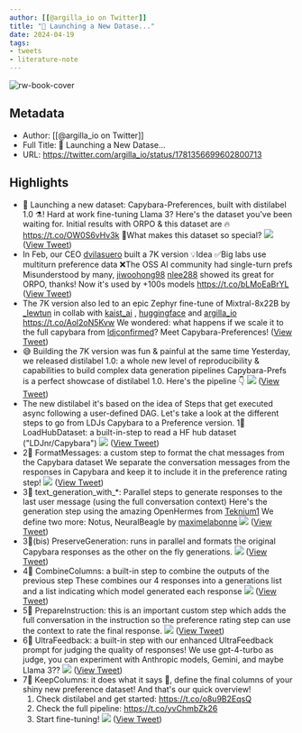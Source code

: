 ```yaml
---
author: [[@argilla_io on Twitter]]
title: "🥁 Launching a New Datase..."
date: 2024-04-19
tags: 
- tweets
- literature-note
---
```

![rw-book-cover](https://pbs.twimg.com/profile_images/1584628553072746499/iJsTS7Rz.png)

## Metadata
- Author: [[@argilla_io on Twitter]]
- Full Title: 🥁 Launching a New Datase...
- URL: https://twitter.com/argilla_io/status/1781356699602800713

## Highlights
- 🥁 Launching a new dataset: Capybara-Preferences, built with distilabel 1.0 ⚗️!
  Hard at work fine-tuning Llama 3? 
  Here's the dataset you've been waiting for.
  Initial results with ORPO & this dataset are 🔥
  https://t.co/OW0S6vHv3k
  🧵What makes this dataset so special? 
  ![](https://pbs.twimg.com/media/GLiWnO_XwAAyHii.jpg) ([View Tweet](https://twitter.com/argilla_io/status/1781356699602800713))
- In Feb, our CEO [dvilasuero](https://twitter.com/dvilasuero) built a 7K version
  💡Idea
  ✅Big labs use multiturn preference data
  ❌The OSS AI community had single-turn prefs
  Misunderstood by many, [jiwoohong98](https://twitter.com/jiwoohong98) [nlee288](https://twitter.com/nlee288) showed its great for ORPO, thanks!
  Now it's used by +100s models
  https://t.co/bLMoEaBrYL ([View Tweet](https://twitter.com/argilla_io/status/1781356702106857820))
- The 7K version also led to an epic Zephyr fine-tune of Mixtral-8x22B by [_lewtun](https://twitter.com/_lewtun) in collab with [kaist_ai](https://twitter.com/kaist_ai) , [huggingface](https://twitter.com/huggingface) and [argilla_io](https://twitter.com/argilla_io) 
  https://t.co/Aol2oN5Kvw
  We wondered: what happens if we scale it to the full capybara from [ldjconfirmed](https://twitter.com/ldjconfirmed)?
  Meet Capybara-Preferences! ([View Tweet](https://twitter.com/argilla_io/status/1781356704778572193))
- 😅 Building the 7K version was fun & painful at the same time
  Yesterday, we released distilabel 1.0: a whole new level of reproducibility & capabilities to build complex data generation pipelines
  Capybara-Prefs is a perfect showcase of distilabel 1.0.
  Here's the pipeline 👇 
  ![](https://pbs.twimg.com/media/GLid-CqW4AAwS05.jpg) ([View Tweet](https://twitter.com/argilla_io/status/1781356708146651591))
- The new distilabel it's based on the idea of Steps that get executed async following a user-defined DAG.
  Let's take a look at the different steps to go from LDJs Capybara to a Preference version.
  1⃣ LoadHubDataset: a built-in-step to read a HF hub dataset ("LDJnr/Capybara") 
  ![](https://pbs.twimg.com/media/GLifgnGXUAAVAoL.jpg) ([View Tweet](https://twitter.com/argilla_io/status/1781356711925686420))
- 2⃣ FormatMessages: a custom step to format the chat messages from the Capybara dataset
  We separate the conversation messages from the responses in Capybara and keep it to include it in the preference rating step! 
  ![](https://pbs.twimg.com/media/GLifuQJWkAEZyrb.jpg) ([View Tweet](https://twitter.com/argilla_io/status/1781356715759259898))
- 3⃣ text_generation_with_*: Parallel steps to generate responses to the last user message (using the full conversation context)
  Here's the generation step using the amazing OpenHermes from [Teknium1](https://twitter.com/Teknium1) 
  We define two more: Notus, NeuralBeagle by [maximelabonne](https://twitter.com/maximelabonne) 
  ![](https://pbs.twimg.com/media/GLigOJmWwAERilM.jpg) ([View Tweet](https://twitter.com/argilla_io/status/1781356720125530254))
- 3⃣(bis) PreserveGeneration: runs in parallel and formats the original Capybara responses as the other on the fly generations. 
  ![](https://pbs.twimg.com/media/GLih-P7WQAApMyU.jpg) ([View Tweet](https://twitter.com/argilla_io/status/1781356723904684521))
- 4⃣ CombineColumns: a built-in step to combine the outputs of the previous step
  These combines our 4 responses into a generations list and a list indicating which model generated each response 
  ![](https://pbs.twimg.com/media/GLiip4pXYAAvVRM.jpg) ([View Tweet](https://twitter.com/argilla_io/status/1781356727796973658))
- 5⃣ PrepareInstruction: this is an important custom step which adds the full conversation in the instruction so the preference rating step can use the context to rate the final response. 
  ![](https://pbs.twimg.com/media/GLijpNtXYAAF5VP.jpg) ([View Tweet](https://twitter.com/argilla_io/status/1781356731273990238))
- 6⃣ UltraFeedback: a built-in step with our enhanced UltraFeedback prompt for judging the quality of responses!
  We use gpt-4-turbo as judge, you can experiment with Anthropic models, Gemini, and maybe Llama 3?? 
  ![](https://pbs.twimg.com/media/GLikW7WWAAAZYKP.jpg) ([View Tweet](https://twitter.com/argilla_io/status/1781356735132836113))
- 7⃣ KeepColumns: it does what it says 🙂, define the final columns of your shiny new preference dataset!
  And that's our quick overview!
  1. Check distilabel and get started: https://t.co/o8u9B2EqsQ
  2. Check the full pipeline: 
  https://t.co/yvChmbZk26
  3. Start fine-tuning! 
  ![](https://pbs.twimg.com/media/GLilEbGXQAA4UDp.jpg) ([View Tweet](https://twitter.com/argilla_io/status/1781356739096449048))
